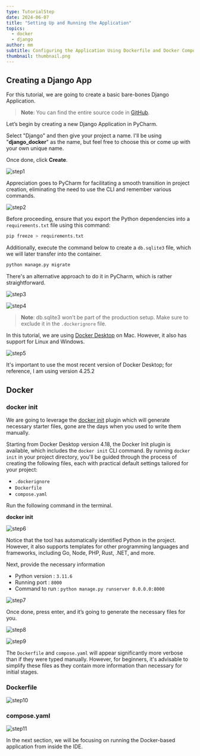 ```yaml
---
type: TutorialStep
date: 2024-06-07
title: "Setting Up and Running the Application"
topics:
  - docker
  - django
author: mm
subtitle: Configuring the Application Using Dockerfile and Docker Compose
thumbnail: thumbnail.png
---
```


## Creating a Django App

For this tutorial, we are going to create a basic bare-bones Django Application.

> **Note**: You can find the entire source code in [GitHub](https://github.com/mukulmantosh/dockerizing_django).

Let’s begin by creating a new Django Application in PyCharm.

Select "Django" and then give your project a name. I'll be using "**django_docker**" as the name, but feel free to choose this or come up with your own unique name.

Once done, click **Create**.

![step1](./images/1.png)

Appreciation goes to PyCharm for facilitating a smooth transition in project creation, eliminating the need to use the CLI and remember various commands.

![step2](./images/2.png)

Before proceeding, ensure that you export the Python dependencies into a `requirements.txt` file using this command:

```bash
pip freeze > requirements.txt
```

Additionally, execute the command below to create a `db.sqlite3` file, which we will later transfer into the container.

```bash
python manage.py migrate
```

There's an alternative approach to do it in PyCharm, which is rather straightforward.

![step3](./images/managepy.png)

![step4](./images/migrate.png)

> **Note**: db.sqlite3 won’t be part of the production setup. Make sure to exclude it in the `.dockerignore` file.

In this tutorial, we are using [Docker Desktop](https://www.docker.com/products/docker-desktop/) on Mac. However, it also has support for Linux and Windows.

![step5](./images/docker-desktop-hero-v2.png)

It's important to use the most recent version of Docker Desktop; for reference, I am using version 4.25.2

## Docker

### docker init

We are going to leverage the [docker init](https://docs.docker.com/reference/cli/docker/init/) plugin which will generate necessary starter files, gone are the days when you used to write them manually.

Starting from Docker Desktop version 4.18, the Docker Init plugin is available, which includes the `docker init` CLI command. By running `docker init` in your project directory, you'll be guided through the process of creating the following files, each with practical default settings tailored for your project:

- `.dockerignore`
- `Dockerfile`
- `compose.yaml`

Run the following command in the terminal.

**docker init**

![step6](./images/dockerinit.png)

Notice that the tool has automatically identified Python in the project. However, it also supports templates for other programming languages and frameworks, including Go, Node, PHP, Rust, .NET, and more.

Next, provide the necessary information

- Python version : `3.11.6`
- Running port : `8000`
- Command to run : `python manage.py runserver 0.0.0.0:8000`

![step7](./images/5.png)

Once done, press enter, and it’s going to generate the necessary files for you.

![step8](./images/6.png)

![step9](./images/projectfiles.png)

The `Dockerfile` and `compose.yaml` will appear significantly more verbose than if they were typed manually. However, for beginners, it's advisable to simplify these files as they contain more information than necessary for initial stages.

### Dockerfile

![step10](./images/7.png)

### compose.yaml

![step11](./images/8.png)

In the next section, we will be focusing on running the Docker-based application from inside the IDE.
